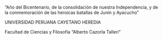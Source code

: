 <p isign = "center"> “Año del Bicentenario, de la consolidación de nuestra Independencia, y de la conmemoración de las heroicas batallas de Junín y Ayacucho” </p>

UNIVERSIDAD PERUANA CAYETANO HEREDIA

Facultad de Ciencias y Filosofía “Alberto Cazorla Talleri”






